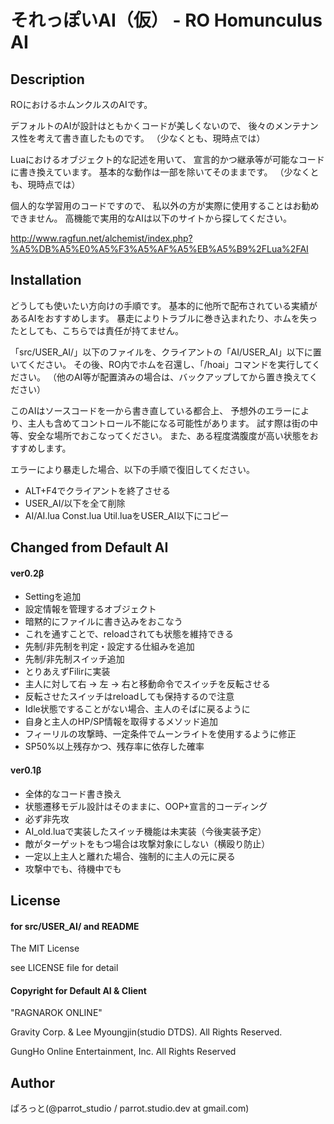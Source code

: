 それっぽいAI（仮） - RO Homunculus AI 
===============

Description
---------------
ROにおけるホムンクルスのAIです。

デフォルトのAIが設計はともかくコードが美しくないので、
後々のメンテナンス性を考えて書き直したものです。
（少なくとも、現時点では）

Luaにおけるオブジェクト的な記述を用いて、
宣言的かつ継承等が可能なコードに書き換えています。
基本的な動作は一部を除いてそのままです。
（少なくとも、現時点では）

個人的な学習用のコードですので、
私以外の方が実際に使用することはお勧めできません。
高機能で実用的なAIは以下のサイトから探してください。

http://www.ragfun.net/alchemist/index.php?%A5%DB%A5%E0%A5%F3%A5%AF%A5%EB%A5%B9%2FLua%2FAI

Installation
---------------
どうしても使いたい方向けの手順です。
基本的に他所で配布されている実績があるAIをおすすめします。
暴走によりトラブルに巻き込まれたり、ホムを失ったとしても、こちらでは責任が持てません。

「src/USER\_AI/」以下のファイルを、クライアントの「AI/USER\_AI」以下に置いてください。
その後、RO内でホムを召還し、「/hoai」コマンドを実行してください。
（他のAI等が配置済みの場合は、バックアップしてから置き換えてください）

このAIはソースコードを一から書き直している都合上、
予想外のエラーにより、主人も含めてコントロール不能になる可能性があります。
試す際は街の中等、安全な場所でおこなってください。
また、ある程度満腹度が高い状態をおすすめします。

エラーにより暴走した場合、以下の手順で復旧してください。

- ALT+F4でクライアントを終了させる
- USER\_AI/以下を全て削除
- AI/AI.lua Const.lua Util.luaをUSER\_AI以下にコピー

Changed from Default AI
---------------
#### ver0.2β
- Settingを追加
 - 設定情報を管理するオブジェクト
 - 暗黙的にファイルに書き込みをおこなう
 - これを通すことで、reloadされても状態を維持できる
- 先制/非先制を判定・設定する仕組みを追加
- 先制/非先制スイッチ追加
 - とりあえずFilirに実装
 - 主人に対して右 -> 左 -> 右と移動命令でスイッチを反転させる
 - 反転させたスイッチはreloadしても保持するので注意
- Idle状態ですることがない場合、主人のそばに戻るように
- 自身と主人のHP/SP情報を取得するメソッド追加
- フィーリルの攻撃時、一定条件でムーンライトを使用するように修正
 - SP50%以上残存かつ、残存率に依存した確率

#### ver0.1β
- 全体的なコード書き換え
 - 状態遷移モデル設計はそのままに、OOP+宣言的コーディング
- 必ず非先攻
 - AI\_old.luaで実装したスイッチ機能は未実装（今後実装予定）
- 敵がターゲットをもつ場合は攻撃対象にしない（横殴り防止）
- 一定以上主人と離れた場合、強制的に主人の元に戻る
 - 攻撃中でも、待機中でも

License
---------------
#### for src/USER_AI/ and README

The MIT License

see LICENSE file for detail

#### Copyright for Default AI & Client

"RAGNAROK ONLINE"

Gravity Corp. & Lee Myoungjin(studio DTDS). All Rights Reserved.

GungHo Online Entertainment, Inc. All Rights Reserved 

Author
---------------
ぱろっと(@parrot_studio / parrot.studio.dev at gmail.com)
